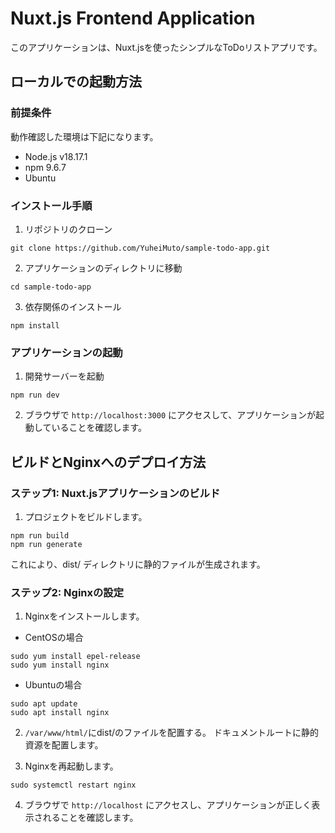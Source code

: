 # Nuxt.js Frontend Application
このアプリケーションは、Nuxt.jsを使ったシンプルなToDoリストアプリです。

## ローカルでの起動方法
### 前提条件
動作確認した環境は下記になります。
* Node.js v18.17.1
* npm 9.6.7
* Ubuntu

### インストール手順
1. リポジトリのクローン
```
git clone https://github.com/YuheiMuto/sample-todo-app.git
```

2. アプリケーションのディレクトリに移動
```
cd sample-todo-app
```

3. 依存関係のインストール
```
npm install
```

### アプリケーションの起動
1. 開発サーバーを起動
```
npm run dev
```

2. ブラウザで `http://localhost:3000` にアクセスして、アプリケーションが起動していることを確認します。

## ビルドとNginxへのデプロイ方法
### ステップ1: Nuxt.jsアプリケーションのビルド
1. プロジェクトをビルドします。
```
npm run build
npm run generate
```
これにより、dist/ ディレクトリに静的ファイルが生成されます。

### ステップ2: Nginxの設定
1. Nginxをインストールします。
* CentOSの場合
```
sudo yum install epel-release
sudo yum install nginx
```

* Ubuntuの場合
```
sudo apt update
sudo apt install nginx
```
2. `/var/www/html/`にdist/のファイルを配置する。
ドキュメントルートに静的資源を配置します。

3. Nginxを再起動します。
```
sudo systemctl restart nginx
```

4. ブラウザで `http://localhost` にアクセスし、アプリケーションが正しく表示されることを確認します。




